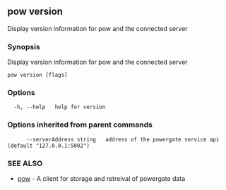 ## pow version

Display version information for pow and the connected server

### Synopsis

Display version information for pow and the connected server

```
pow version [flags]
```

### Options

```
  -h, --help   help for version
```

### Options inherited from parent commands

```
      --serverAddress string   address of the powergate service api (default "127.0.0.1:5002")
```

### SEE ALSO

* [pow](pow.md)	 - A client for storage and retreival of powergate data

